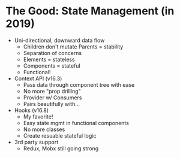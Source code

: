# The Good: State Management (in 2019)

- Uni-directional, downward data flow
  - Children don't mutate Parents = stability
  - Separation of concerns
  - Elements = stateless
  - Components = stateful
  - Functional!
- Context API (v16.3)
  - Pass data through component tree with ease
  - No more "prop drilling"
  - Provider w/ Consumers
  - Pairs beautifully with...
- Hooks (v16.8)
  - My favorite!
  - Easy state mgmt in functional components
  - No more classes
  - Create resuable stateful logic
- 3rd party support
  - Redux, Mobx still going strong
